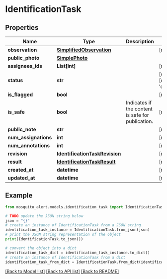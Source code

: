 # IdentificationTask


## Properties

Name | Type | Description | Notes
------------ | ------------- | ------------- | -------------
**observation** | [**SimplifiedObservation**](SimplifiedObservation.md) |  | [readonly] 
**public_photo** | [**SimplePhoto**](SimplePhoto.md) |  | 
**assignees_ids** | **List[int]** |  | [readonly] 
**status** | **str** |  | [optional] [default to 'open']
**is_flagged** | **bool** |  | [readonly] 
**is_safe** | **bool** | Indicates if the content is safe for publication. | [readonly] 
**public_note** | **str** |  | [readonly] 
**num_assignations** | **int** |  | [readonly] 
**num_annotations** | **int** |  | [readonly] 
**revision** | [**IdentificationTaskRevision**](IdentificationTaskRevision.md) |  | [readonly] 
**result** | [**IdentificationTaskResult**](IdentificationTaskResult.md) |  | [readonly] 
**created_at** | **datetime** |  | [readonly] 
**updated_at** | **datetime** |  | [readonly] 

## Example

```python
from mosquito_alert.models.identification_task import IdentificationTask

# TODO update the JSON string below
json = "{}"
# create an instance of IdentificationTask from a JSON string
identification_task_instance = IdentificationTask.from_json(json)
# print the JSON string representation of the object
print(IdentificationTask.to_json())

# convert the object into a dict
identification_task_dict = identification_task_instance.to_dict()
# create an instance of IdentificationTask from a dict
identification_task_from_dict = IdentificationTask.from_dict(identification_task_dict)
```
[[Back to Model list]](../README.md#documentation-for-models) [[Back to API list]](../README.md#documentation-for-api-endpoints) [[Back to README]](../README.md)


